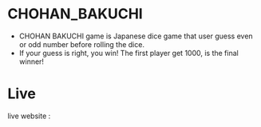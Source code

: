 # CHOHAN_BAKUCHI

- CHOHAN BAKUCHI game is Japanese dice game that user guess even or odd number before rolling the dice.
- If your guess is right, you win! The first player get 1000, is the final winner!

# Live

live website :
